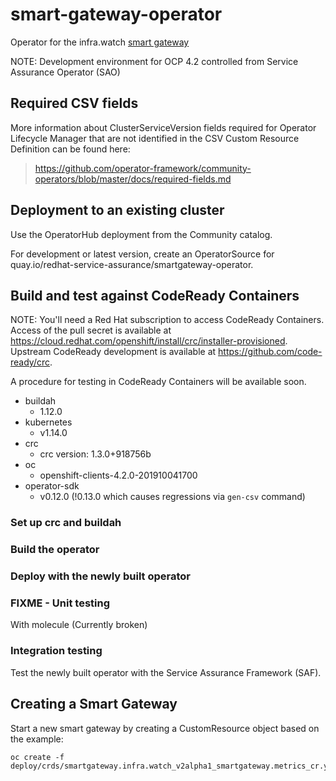 # smart-gateway-operator

Operator for the infra.watch [smart gateway](https://github.com/redhat-service-assurance/smart-gateway)

NOTE: Development environment for OCP 4.2 controlled from Service Assurance Operator (SAO)

## Required CSV fields

More information about ClusterServiceVersion fields required for Operator Lifecycle Manager that
are not identified in the CSV Custom Resource Definition can be found here:

> https://github.com/operator-framework/community-operators/blob/master/docs/required-fields.md

## Deployment to an existing cluster

Use the OperatorHub deployment from the Community catalog.

For development or latest version, create an OperatorSource for quay.io/redhat-service-assurance/smartgateway-operator.

## Build and test against CodeReady Containers

NOTE: You'll need a Red Hat subscription to access CodeReady Containers. Access of the pull secret
is available at https://cloud.redhat.com/openshift/install/crc/installer-provisioned. Upstream CodeReady
development is available at https://github.com/code-ready/crc.

A procedure for testing in CodeReady Containers will be available soon.

* buildah
  * 1.12.0
* kubernetes
  * v1.14.0
* crc
  * crc version: 1.3.0+918756b
* oc
  * openshift-clients-4.2.0-201910041700
* operator-sdk
  * v0.12.0 (!0.13.0 which causes regressions via `gen-csv` command)

### Set up crc and buildah

<todo>

### Build the operator

<todo>

### Deploy with the newly built operator

<todo>

### FIXME - Unit testing

With molecule (Currently broken)

### Integration testing

Test the newly built operator with the Service Assurance Framework (SAF).

<todo>

## Creating a Smart Gateway

<update>

Start a new smart gateway by creating a CustomResource object
based on the example:

```shell
oc create -f deploy/crds/smartgateway.infra.watch_v2alpha1_smartgateway.metrics_cr.yaml
```
